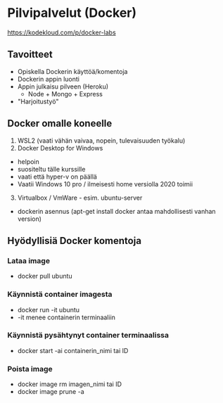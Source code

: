 # Pilvipalvelut (Docker)

https://kodekloud.com/p/docker-labs


## Tavoitteet

* Opiskella Dockerin käyttöä/komentoja
* Dockerin appin luonti
* Appin julkaisu pilveen (Heroku)
  - Node + Mongo + Express
* "Harjoitustyö"


## Docker omalle koneelle

1. WSL2 (vaati vähän vaivaa, nopein, tulevaisuuden työkalu)
2. Docker Desktop for Windows 
 * helpoin
 * suositeltu tälle kurssille
 * vaati että hyper-v on päällä
 * Vaatii Windows 10 pro / ilmeisesti home versiolla 2020 toimii
3. Virtualbox / VmWare - esim. ubuntu-server
  * dockerin asennus (apt-get install docker antaa mahdollisesti vanhan version)
  
## Hyödyllisiä Docker komentoja

### Lataa image
* docker pull ubuntu

### Käynnistä container imagesta
* docker run -it ubuntu
* -it menee containerin terminaaliin

### Käynnistä pysähtynyt container terminaalissa
* docker start -ai containerin_nimi tai ID

### Poista image
* docker image rm imagen_nimi tai ID
* docker image prune -a










